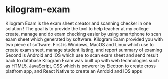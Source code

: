 # kilogram-exam
Kilogram Exam is the exam sheet creator and scanning checker in one solution ! The goal is to provide the tool to help teacher at my college create, manage and do exam checking easier by using smartphone to scan exam sheet which generated by software.  Kilogram Exam provided you with two piece of software.  First is Windows, MacOS and Linux which use to create exam sheet, manage student listing, and report summary of examing  Second is Android and IOS which use to scan exam sheet and send result back to database  Kilogram Exam was built up with web technologies such as HTML5, JavaScript, CSS which is powerer by Electron to create cross platfrom app, and React Native to create an Anrdoid and IOS apps
